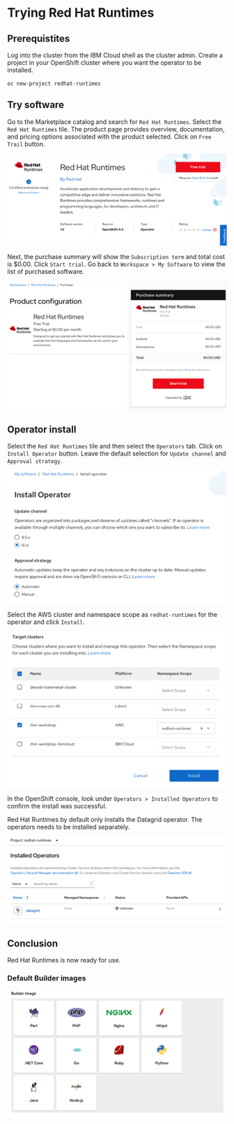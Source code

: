 # Trying Red Hat Runtimes

## Prerequistites
Log into the cluster from the IBM Cloud shell as the cluster admin. Create a project in your OpenShift cluster where you want the operator to be installed. 

```text
oc new-project redhat-runtimes
```

## Try software

Go to the Marketplace catalog and search for `Red Hat Runtimes`. Select the `Red Hat Runtimes` tile. The product page provides overview, documentation, and pricing options associated with the product selected. Click on `Free Trail` button.

![Runtimes free trial](images/rhm-runtimes-free-trial.png)

Next, the purchase summary will show the `Subscription term` and total cost is $0.00. Click `Start trial`. Go back to `Workspace > My Software` to view the list of purchased software.

![Runtimes free trial](images/rhm-runtimes-start-free-trial.png)


## Operator install

Select the `Red Hat Runtimes` tile and then select the `Operators` tab. Click on `Install Operator` button. Leave the default selection for `Update channel` and `Approval strategy`.

![Runtimes free trial](images/rhm-runtimes-operator-install.png)

Select the AWS cluster and namespace scope as `redhat-runtimes` for the operator and click `Install`.

![Runtimes free trial](images/rhm-runtimes-operator-install-target-cluster.png)

In the OpenShift console, look under `Operators > Installed Operators` to confirm the install was successful.

Red Hat Runtimes by default only installs the Datagrid operator. The operators needs to be installed separately.

![Successful install](images/rhm-runtimes-operator-installed.png)

## Conclusion

Red Hat Runtimes is now ready for use.

### Default Builder images
![Runtimes free trial](images/rhm-runtimes-default-builder-images.png)
